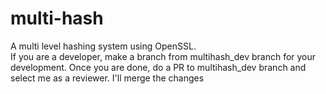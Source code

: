 # multi-hash
A multi level hashing system using OpenSSL.\
If you are a developer, make a branch from multihash_dev branch for your development. Once you are done, do a PR to multihash_dev branch and select me as a reviewer. I'll merge the changes
